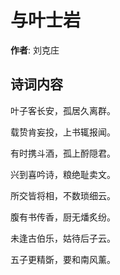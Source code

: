# 与叶士岩

**作者**: 刘克庄

## 诗词内容

叶子客长安，孤居久离群。

载贽肯妄投，上书辄报闻。

有时携斗酒，孤上酹隠君。

兴到喜吟诗，粮绝耻卖文。

所交皆将相，不数琐细云。

腹有书传香，厨无燔炙纷。

未逢古伯乐，姑待后子云。

五子更精斲，要和南风薰。

